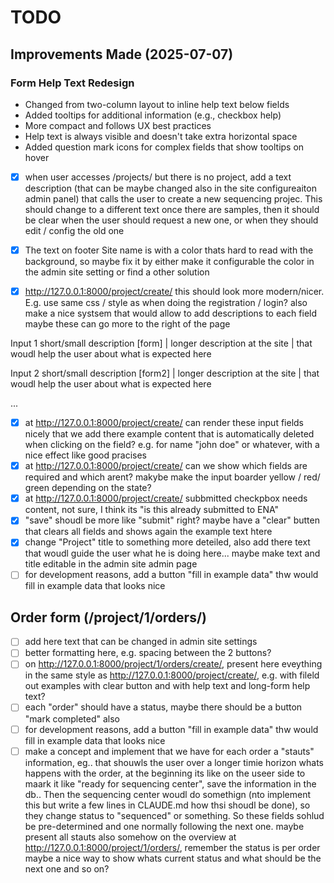 
# TODO

## Improvements Made (2025-07-07)

### Form Help Text Redesign
- Changed from two-column layout to inline help text below fields
- Added tooltips for additional information (e.g., checkbox help)
- More compact and follows UX best practices
- Help text is always visible and doesn't take extra horizontal space
- Added question mark icons for complex fields that show tooltips on hover

- [x] when user accesses /projects/ but there is no project, add a text description (that can be maybe changed also in the site configureaiton admin panel) that calls the user to create a new sequencing projec. This should change to a different text once there are samples, then it should be clear when the user should request a new one, or when they should edit / config the old one


-[x] The text on footer Site name is with a color thats hard to read with the background, so maybe fix it by either make it configurable the color in the admin site setting or find a other solution
- [x] http://127.0.0.1:8000/project/create/ this should look more modern/nicer. E.g. use same css / style as when doing the registration / login? also make a nice systsem that would allow to add descriptions to each field maybe these can go more to the right of the page 

Input 1
short/small description
[form]                   | longer description at the site 
                         | that woudl help the user about what is expected here

Input 2
short/small description
[form2]                  | longer description at the site 
                         | that woudl help the user about what is expected here

...

- [x] at  http://127.0.0.1:8000/project/create/  can render these input fields nicely that we add there example content that is automatically deleted when clicking on the field? e.g. for name "john doe" or whatever, with a nice effect like good pracises 
- [x] at  http://127.0.0.1:8000/project/create/  can we show which fields are required and which arent? makybe make the input boarder yellow / red/ green depending on the state? 
- [x] at  http://127.0.0.1:8000/project/create/  subbmitted checkpbox needs content, not sure, I think its "is this already submitted to ENA" 
- [x] "save" shoudl be more like "submit" right? maybe have a "clear" butten that clears all fields and shows again the example text htere 
- [x] change "Project" title to something more deteiled, also add there text that woudl guide the user what he is doing here... maybe make text and title editable in the admin site admin page 
- [ ] for development reasons, add a button "fill in example data" thw would fill in example data that looks nice

## Order form (/project/1/orders/)

- [ ] add here text that can be changed in admin site settings
- [ ] better formatting here, e.g. spacing between the 2 buttons?
- [ ] on http://127.0.0.1:8000/project/1/orders/create/, present here eveything in the same style as http://127.0.0.1:8000/project/create/, e.g. with fileld out examples with clear button and with help text and long-form help text? 
- [ ] each "order" should have a status, maybe there should be a button "mark completed" also 
- [ ] for development reasons, add a button "fill in example data" thw would fill in example data that looks nice
- [ ] make a concept and implement that we have for each order a "stauts" information, eg.. that shouwls the user over a longer timie horizon whats happens with the order, at the beginning its like on the useer side to maark it like "ready for sequencing center", save the information in the db.. Then the sequencing center woudl do somethign (nto implement this but write a few lines in CLAUDE.md how thsi shoudl be done), so they change status to "sequenced" or something. So these fields sohlud be pre-determined and one normally following the next one. maybe present all stauts also somehow on the overview at http://127.0.0.1:8000/project/1/orders/, remember the status is per order maybe a nice way to show whats current status and what should be the next one and so on? 

## 